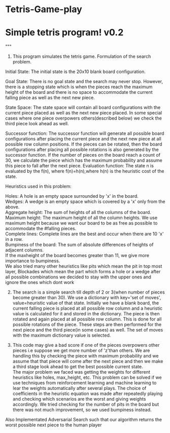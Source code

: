 # Tetris-Game-play
# Simple tetris program! v0.2

"""
1) This program simulates the tetris game. 
Formulation of the search problem.

Initial State: The initial state is the 20x10 blank board configuration.

Goal State: There is no goal state and the search may never stop. However, there is a stopping state which is when the pieces reach
the maximum height of the board and there is no space to accommodate the current falling piece as well as the next new piece.

State Space: The state space will contain all board configurations with the current piece placed as well as the next new piece placed.
In some special cases where one piece overpowers others(described below) we check the third piece look ahead as well.

Successor function: The successor function will generate all possible board configurations after placing the current piece
and the next new piece at all possible row column positions. If the pieces can be rotated, then the board configurations after placing all possible rotations is also generated by the successor function.
If the number of pieces on the board reach a count of 30, we calculate the piece which has
the maximum probability and assume this piece to fall after the next piece.
Evaluation function: The state n is evaluated by the f(n), where f(n)=h(n),where h(n) is the heuristic cost of the state.


Heuristics used in this problem:

Holes: A hole is an empty space surrounded by 'x' in the board.    
Wedges: A wedge is an empty space which is covered by a 'x' only from the above.    
Aggregate height: The sum of heights of all the columns of the board.    
Maximum height: The maximum height of all the column heights. We use maximum height because we want our board to be as free as possible to accommodate the #falling pieces.    
Complete lines: Complete lines are the best and occur when there are 10 'x' in a row.    
Bumpiness of the board: The sum of absolute differences of heights of adjacent columns.    
If the maxheight of the board becomes greater than 11, we give more importance to bumpiness.   
We also tried many other heuristics like pits which mean the pit in top most layer,
Blockades which mean the part which forms a hole or a wedge
after all possible combinations we decided to stay with the upper ones and ignore the ones which dont work


2) The search is a simple search till depth of 2 or 3(when number of pieces become greater than 30). We use a dictionary with key='set of moves', value=heuristic value of that state.
Initially we have a blank board, the current falling piece is placed at all possible row column 
and a heuristic value is calculated for it and stored in the dictionary. The piece is then rotated and again placed at all possible row column. 
This is done for all possible rotations of the piece.
These steps are then performed for the next piece and the third piece(in some cases) as well.
The set of moves with the maximum dictionary value is selected.

3) This code may give a bad score if one of the pieces overpowers other pieces i.e suppose we get more number of 'z'than others.
We are handling this by checking the piece with maximum probability and we assume that that piece will come after the next piece and then we make a third stage look ahead to get the best possible current state.   
The major problem we faced was getting the weights for different heuristics like holes, max_height, etc. This problem can be solved if we use techniques from reinforcement learning and machine learning to lear the weights automatically after several plays.
The choice of coefficients in the heuristic equation was made after repeatedly playing and checking which scenarios are the worst and giving weights accordingly.
We tried checking for the number of pits in the board but there was not much improvement, so we used bumpiness instead.


Also Implementated Adversarial Search such that our algorithm returns the worst possible next piece to the human player


